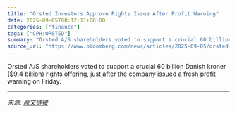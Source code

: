 ```yaml
---
title: "Orsted Investors Approve Rights Issue After Profit Warning"
date: 2025-09-05T08:12:11+08:00
categories: ["finance"]
tags: ["CPH:ORSTED"]
summary: "Orsted A/S shareholders voted to support a crucial 60 billion Danish kroner ($9.4 billion) rights offering, just after the company issued a fresh profit warning on Friday."
source_url: "https://www.bloomberg.com/news/articles/2025-09-05/orsted-shareholders-approve-rights-issue-after-profit-warning"
---
```


Orsted A/S shareholders voted to support a crucial 60 billion Danish kroner ($9.4 billion) rights offering, just after the company issued a fresh profit warning on Friday.

---

*来源: [原文链接](https://www.bloomberg.com/news/articles/2025-09-05/orsted-shareholders-approve-rights-issue-after-profit-warning)*
